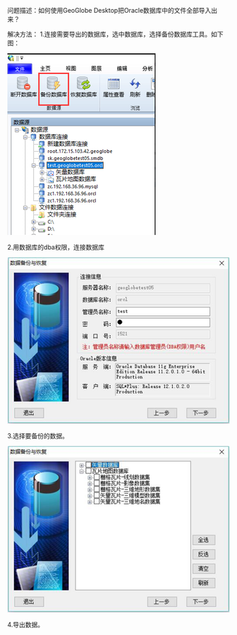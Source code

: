 问题描述：如何使用GeoGlobe Desktop把Oracle数据库中的文件全部导入出来？

解决方法：
1.连接需要导出的数据库，选中数据库，选择备份数据库工具。如下图：

![](picture/1.png)

2.用数据库的dba权限，连接数据库

![](picture/2.png)


3.选择要备份的数据。


![](picture/3.png)

4.导出数据。